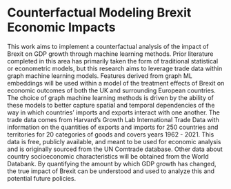 # Counterfactual Modeling Brexit Economic Impacts

This work aims to implement a counterfactual analysis of the impact of Brexit on GDP growth through machine learning methods. Prior literature completed in this area has primarily taken the form of traditional statistical or econometric models, but this research aims to leverage trade data within graph machine learning models. Features derived from graph ML embeddings will be used within a model of the treatment effects of Brexit on economic outcomes of both the UK and surrounding European countries. The choice of graph machine learning methods is driven by the ability of these models to better capture spatial and temporal dependencies of the way in which countries’ imports and exports interact with one another. The trade data comes from Harvard’s Growth Lab International Trade Data with information on the quantities of exports and imports for 250 countries and territories for 20 categories of goods and covers years 1962 - 2021. This data is free, publicly available, and meant to be used for economic analysis and is originally sourced from the UN Comtrade database. Other data about country socioeconomic characteristics will be obtained from the World Databank. By quantifying the amount by which GDP growth has changed, the true impact of Brexit can be understood and used to analyze this and potential future policies.
